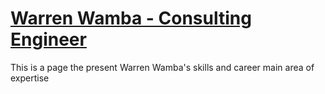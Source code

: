 # [Warren Wamba - Consulting Engineer](https://wwamba.github.io/)

This is a page the present Warren Wamba's skills and career main area of expertise
